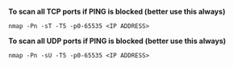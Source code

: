 
**To scan all TCP ports if PING is blocked (better use this always)**

    nmap -Pn -sT -T5 -p0-65535 <IP ADDRESS> 


**To scan all UDP ports if PING is blocked (better use this always)**
    
    nmap -Pn -sU -T5 -p0-65535 <IP ADDRESS>
